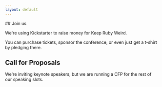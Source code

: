 ```yaml
---
layout: default
---
```


<article>
## Join us

We're using Kickstarter to raise money for Keep Ruby Weird.

You can purchase tickets, sponsor the conference, or even just get a t-shirt by
pledging there.

## Call for Proposals

We're inviting keynote speakers, but we are running a CFP for the rest of our
speaking slots.
</article>
